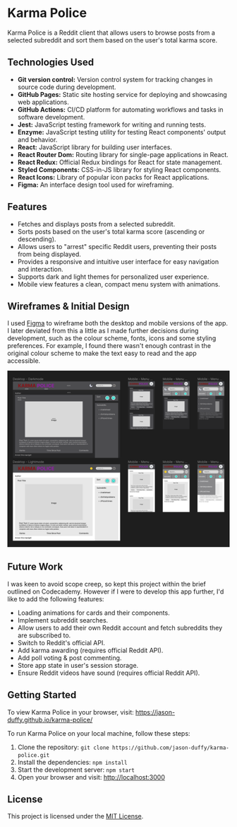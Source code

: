 # Karma Police

Karma Police is a Reddit client that allows users to browse posts from a selected subreddit and sort them based on the user's total karma score.

## Technologies Used

- **Git version control:** Version control system for tracking changes in source code during development.
- **GitHub Pages:** Static site hosting service for deploying and showcasing web applications.
- **GitHub Actions:** CI/CD platform for automating workflows and tasks in software development.
- **Jest:** JavaScript testing framework for writing and running tests.
- **Enzyme:** JavaScript testing utility for testing React components' output and behavior.
- **React:** JavaScript library for building user interfaces.
- **React Router Dom:** Routing library for single-page applications in React.
- **React Redux:** Official Redux bindings for React for state management.
- **Styled Components:** CSS-in-JS library for styling React components.
- **React Icons:** Library of popular icon packs for React applications.
- **Figma:** An interface design tool used for wireframing.

## Features

- Fetches and displays posts from a selected subreddit.
- Sorts posts based on the user's total karma score (ascending or descending).
- Allows users to "arrest" specific Reddit users, preventing their posts from being displayed.
- Provides a responsive and intuitive user interface for easy navigation and interaction.
- Supports dark and light themes for personalized user experience.
- Mobile view features a clean, compact menu system with animations.

## Wireframes & Initial Design

I used [Figma](https://www.figma.com/) to wireframe both the desktop and mobile versions of the app. I later deviated from this a little as I made further decisions during development, such as the colour scheme, fonts, icons and some styling preferences. For example, I found there wasn't enough contrast in the original colour scheme to make the text easy to read and the app accessible.

![Figma Wireframes for Karma Police](./docs/images/wireframes.png)

## Future Work

I was keen to avoid scope creep, so kept this project within the brief outlined on Codecademy. However if I were to develop this app further, I'd like to add the following features:

- Loading animations for cards and their components.
- Implement subreddit searches.
- Allow users to add their own Reddit account and fetch subreddits they are subscribed to.
- Switch to Reddit's official API.
- Add karma awarding (requires official Reddit API).
- Add poll voting & post commenting.
- Store app state in user's session storage.
- Ensure Reddit videos have sound (requires official Reddit API).


## Getting Started

To view Karma Police in your browser, visit: <https://jason-duffy.github.io/karma-police/>

To run Karma Police on your local machine, follow these steps:

1. Clone the repository: `git clone https://github.com/jason-duffy/karma-police.git`
2. Install the dependencies: `npm install`
3. Start the development server: `npm start`
4. Open your browser and visit: <http://localhost:3000>

## License

This project is licensed under the [MIT License](./license.txt).